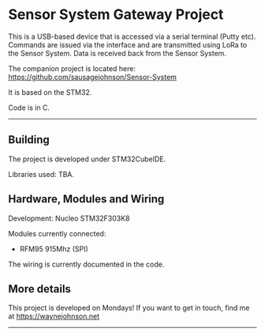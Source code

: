 # Sensor System Gateway Project

This is a USB-based device that is accessed via a serial terminal (Putty etc). Commands are issued via the interface and are transmitted using LoRa to the Sensor System. Data is received back from the Sensor System.

The companion project is located here: https://github.com/sausagejohnson/Sensor-System

It is based on the STM32. 

Code is in C.

***

## Building

The project is developed under STM32CubeIDE.

Libraries used: TBA.


## Hardware, Modules and Wiring

Development: Nucleo STM32F303K8

Modules currently connected:

 - RFM95 915Mhz (SPI)

The wiring is currently documented in the code.


## More details
This project is developed on Mondays! If you want to get in touch, find me at https://waynejohnson.net

***